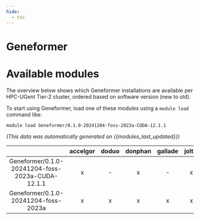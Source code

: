 ```yaml
---
hide:
  - toc
---
```


Geneformer
==========

# Available modules


The overview below shows which Geneformer installations are available per HPC-UGent Tier-2 cluster, ordered based on software version (new to old).

To start using Geneformer, load one of these modules using a `module load` command like:

```shell
module load Geneformer/0.1.0-20241204-foss-2023a-CUDA-12.1.1
```

*(This data was automatically generated on {{modules_last_updated}})*  

| |accelgor|doduo|donphan|gallade|joltik|shinx|skitty|
| :---: | :---: | :---: | :---: | :---: | :---: | :---: | :---: |
|Geneformer/0.1.0-20241204-foss-2023a-CUDA-12.1.1|x|-|x|-|x|-|-|
|Geneformer/0.1.0-20241204-foss-2023a|x|x|x|x|x|x|x|
